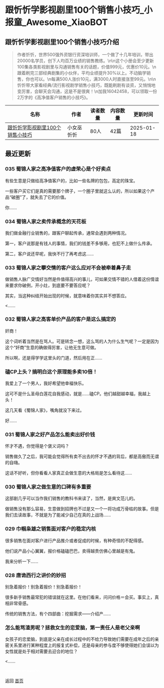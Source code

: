 # 跟忻忻学影视剧里100个销售小技巧_小报童_Awesome_XiaoBOT

## 跟忻忻学影视剧里100个销售小技巧介绍
> 作者忻忻，世界500强外资银行资深培训师，一个做了十几年培训，带出20000名学员，创下人均百万业绩的销售教练。\n\n这个小册会至少更新100集各类影视剧里与沟通销售有关的话题，价值999元，优惠价10元。\n跟着刷完三部经典剧集的小伙伴，平均业绩提升30%以上。不动脑学销售，你也可以。\n每满500人涨价10元，满3000人时直接涨至99元。\n\n忻忻带大家看经典/流行影视剧学销售小技巧，既能刷剧有谈资，又悄悄地变厉害，会聊天会沟通，这是不是很爽！\n加我16042458，可以领取一份2万字的《高净值客户销售的小技巧》。  
  


|名称|作者|读者数量|内容数量|更新时间|
|---|---|---|---|---|
|[跟忻忻学影视剧里100个销售小技巧](https://xiaobot.net/p/KJXXS100?refer=0b133df9-27dc-423b-8101-639049001c13)|小女巫忻忻|80人|42篇|2025-01-18|

## 最近更新
### 035 蜀锦人家之高净值客户的虚荣心是个好卖点

有些生意是只做给高净值客户的，比如一些名牌的包包，高定的珠宝。

一些客户买它们是真的需要那个牌子，一个圈子里就这么认的，所以如果这个产品“破圈”了，就失去了它的价值。

你......

### 034 蜀锦人家之卖传承概念的天花板

我们做金融行业销售的，跟客户聊起传承，通常会遇到两种情况。

第一，客户说那是有钱人的事情，我们的钱差不多够用，也犯不上做什么传承。

第二，客户说还早呢，我快不行了再考虑这......

### 033 蜀锦人家之攀交情的客户这么应对不会被牵着鼻子走

做销售人脉广交情好当然是件值得高兴的事儿，可如果交情不错的人借着这份情谊来要求你破例，开小灶，到底要不要答应呢？

其实，当这种纠结开始出现的时候，就意味着你其实并不想答应。

<......

### 032 蜀锦人家之高客单价产品的客户是这么搞定的

奸商！

这个词听着当然是在骂人。可是转念一想，这么骂的人为什么生气呢？一定是因为这个“奸商”生意的确做得厉害，让他无生意可做。

所以啊，还是得学学这里头的门道，然后用在正......

### 磕CP上头？搞明白这个原理能多卖10倍！

我爱上了一个男人，我好希望他幸福快乐。

这可不是什么圣母白莲花自我感动，就是……磕CP。他们越甜越幸福，我越上头！

这几天看《蜀锦人家》，嘴角就没下来过。

好......

### 031 蜀锦人家之好产品怎么能卖出好价钱

怀才不遇，你觉得是个褒义词吗？

销售做久了之后，我可能会觉得所有卖不出去的怀才不遇的背后，都是高傲而无谓的自嗨。

这话不好听，但你看看人家真正会做生意的大格局是怎么看待这......

### 030 蜀锦人家之做生意的口碑有多重要

这部剧几乎可以当作我们销售的教科书来读了，当然，是爽文范儿的。

做销售没有那么容易，生意做到招牌也不过是又一个一将功成万骨枯的故事。但是我们去读故事，不就是为了能减少自己在真的上战场......

### 029 巾帼枭雄之销售面对客户的稳定内核

很多销售在面对客户进行产品推介或者促成的时候，有种奇怪的不配得感。

他们说产品小心翼翼，报价格磕磕巴巴，卖得越贵仿佛心里越是有鬼。



我来分析一下......

### 028 唐诡西行之讲价的妙招

别急着报价！别急着报价！别急着报价！

很多新手销售最常犯的错误就在这里。在他们看来，问问价格＝会买。事实上，真相非常骨感。

传统的销售方法，有个四部曲：挖掘需求——介绍产......

### 怎么能骂渣男呢？拯救女生的恋爱脑，第一责任人是老父亲啊

女孩子的恋爱脑，到底是父亲在成长过程中的不给力导致她们需要在成年之后的亲密关系里进行某种程度上的报复式补偿，还是母亲的参与度不够使得她们会误以为女性就是处于相对需要去迎合的地位？

<......


<a href="https://github.com/Reno9527/awesome-xiaobot" style="color: white; text-decoration: none;">awesome-xiaobot</a>

返回 [首页](../README.md)
